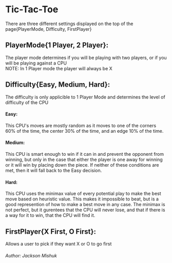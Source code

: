 # Tic-Tac-Toe

There are three different settings displayed on the top of the page{PlayerMode, Difficulty, FirstPlayer}

## PlayerMode{1 Player, 2 Player}:
The player mode determines if you will be playing with two players, or if you will be playing against a CPU  
NOTE: In 1 Player mode the player will always be X

## Difficulty{Easy, Medium, Hard}:
The difficulty is only applicible to 1 Player Mode and determines the level of difficulty of the CPU
    
#### **Easy:**   
This CPU's moves are mostly random as it moves to one of the corners 60% of the time, the center 30% of the time, and an edge 10% of the time.

#### **Medium:**
This CPU is smart enough to win if it can in and prevent the opponent from winning, but only in the case that either the player is one away for
winning or it will win by placing down the piece. If neither of these conditions are met, then it will fall back to the Easy decision.

#### **Hard:**
This CPU uses the minimax value of every potential play to make the best move based on heuristic value. This makes it impossible to beat, but
is a good represention of how to make a best move in any case. The minimax is not perfect, but it gurentees that the CPU will never lose, and that 
if there is a way for it to win, that the CPU will find it.

## FirstPlayer{X First, O First}:
Allows a user to pick if they want X or O to go first


 ###### Author: Jackson Mishuk
